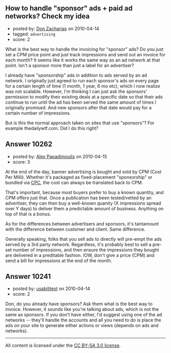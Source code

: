 ## How to handle "sponsor" ads + paid ad networks? Check my idea

- posted by: [Don Zacharias](https://stackexchange.com/users/-1/1019-don-zacharias) on 2010-04-14
- tagged: `advertising`
- score: 2

What is the best way to handle the invoicing for "sponsor" ads? Do you just set a CPM price point and just track impressions and send out an invoice for each month? It seems like it works the same way as an ad network at that point. Isn't a sponsor more than just a label for an advertiser?

I already have "sponsorship" ads in addition to ads served by an ad network. I originally just agreed to run each sponsor's ads on every page for a certain length of time (1 month, 1 year, 6 mo etc), which I now realize was not scalable. However, I'm thinking I can just ask the sponsors' permission to modify their existing deals at a specific date so that their ads continue to run until the ad has been served the same amount of times I originally promised. And new sponsors after that date would pay for a certain number of impressions. 

But is this the normal approach taken on sites that use "sponsors"? For example thedailywtf.com. Did I do this right?


## Answer 10262

- posted by: [Alex Papadimoulis](https://stackexchange.com/users/-1/123-alex-papadimoulis) on 2010-04-15
- score: 3

At the end of the day, banner advertising is bought and sold by CPM (Cost Per Milli). Whether it's packaged as fixed-placement "sponsorship" or bundled via [CPC](http://inedomedia.com/no-CPC.aspx), the cost can always be translated back to CPM.

That's important, because most buyers prefer to buy a known quantity, and CPM offers just that. Once a publication has been tested/vetted by an advertiser, they can then buy a well-known quanity (X impressions spread over Y days) to deliver them a predictable amount of business. Anything on top of that is a bonus.

As for the differences between advertisers and sponsors, it's tantamount with the difference between customer and client. Same difference.

Generally speaking, folks that you sell ads to directly will pre-empt the ads served by a 3rd party network. Regardless, it's probably best to sell a pre-set number of impressions, and then ensure the impressions they bought are delivered in a preditable fashion. IOW, don't give a price (CPM) and send a bill for impressions at the end of the month.


## Answer 10241

- posted by: [usabilitest](https://stackexchange.com/users/-1/3024-usabilitest) on 2010-04-14
- score: 2

Don, do you already have sponsors? Ask them what is the best way to invoice. However, it sounds like you're talking about ads, which is not the same as sponsors. If you don't have either, I'd suggest using one of the ad networks -- they'll handle the accounts and all you need to do is place the ads on your site to generate either actions or views (depends on ads and networks).





---

All content is licensed under the [CC BY-SA 3.0 license](https://creativecommons.org/licenses/by-sa/3.0/).
